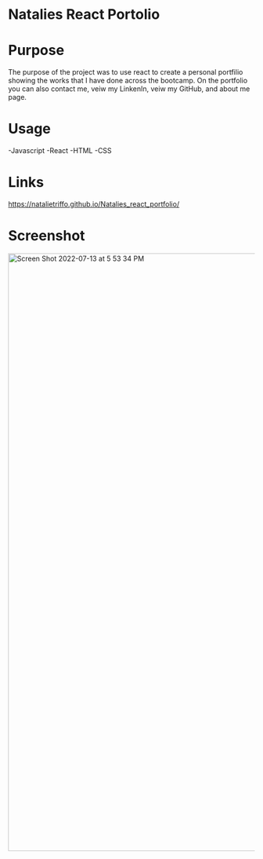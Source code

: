 # Natalies React Portolio
# Purpose 
The purpose of the project was to use react to create a personal portfilio showing the works that I have done across the bootcamp. On the portfolio you can also contact me, veiw my LinkenIn, veiw my GitHub, and about me page. 
# Usage
-Javascript
-React
-HTML
-CSS
# Links
https://natalietriffo.github.io/Natalies_react_portfolio/
# Screenshot
<img width="1218" alt="Screen Shot 2022-07-13 at 5 53 34 PM" src="https://user-images.githubusercontent.com/97486569/178850593-4cc045d1-9a8a-423f-ac02-20a4dfd9c1a5.png">

